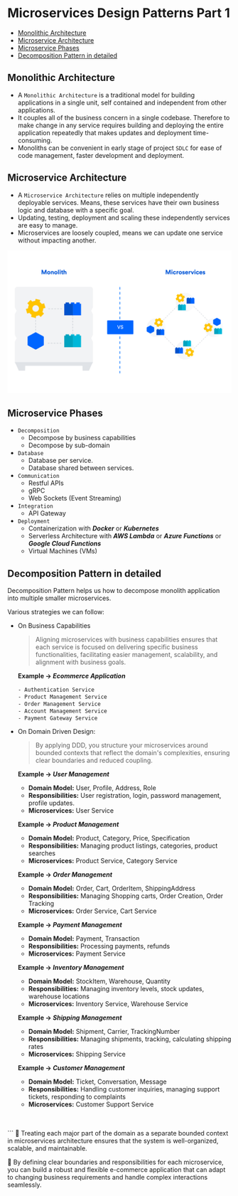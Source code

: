 # Microservices Design Patterns Part 1

- [Monolithic Architecture](#monolithic-architecture)
- [Microservice Architecture](#microservice-architecture)
- [Microservice Phases](#microservice-phases)
- [Decomposition Pattern in detailed](#decomposition-pattern-in-detailed)

## Monolithic Architecture
- A `Monolithic Architecture` is a traditional model for building applications in a single unit, self contained and independent from other applications. 
- It couples all of the business concern in a single codebase. Therefore to make change in any service requires building and deploying the entire application repeatedly that makes updates and deployment time-consuming. 
- Monoliths can be convenient in early stage of project `SDLC` for ease of code management, faster development and deployment.

## Microservice Architecture
- A `Microservice Architecture` relies on multiple independently deployable services. Means, these services have their own business logic and database with a specific goal. 
- Updating, testing, deployment and scaling these independently services are easy to manage.
- Microservices are loosely coupled, means we can update one service without impacting another.

![Monolith_Vs_Microservice](./assets/images/Monolith%20Vs%20Microservice%20image.png)

## Microservice Phases
- `Decomposition`
    - Decompose by business capabilities
    - Decompose by sub-domain
- `Database`
    - Database per service.
    - Database shared between services.
- `Communication`
    - Restful APIs
    - gRPC
    - Web Sockets (Event Streaming)
- `Integration`
    - API Gateway
- `Deployment`
    - Containerization with **_Docker_** or **_Kubernetes_**
    - Serverless Architecture with **_AWS Lambda_** or **_Azure Functions_** or **_Google Cloud Functions_**
    - Virtual Machines (VMs)

## Decomposition Pattern in detailed
Decomposition Pattern helps us how to decompose monolith application into multiple smaller microservices. <br>

Various strategies we can follow:
<br>
- On Business Capabilities
    > Aligning microservices with business capabilities ensures that each service is focused on delivering specific business functionalities, facilitating easier management, scalability, and alignment with business goals.

    **Example -> _Ecommerce Application_**
    ```
    - Authentication Service
    - Product Management Service
    - Order Management Service
    - Account Management Service
    - Payment Gateway Service
    ```

- On Domain Driven Design: 
    > By applying DDD, you structure your microservices around bounded contexts that reflect the domain's complexities, ensuring clear boundaries and reduced coupling.

    **Example -> _User Management_**
    - **Domain Model:** User, Profile, Address, Role
    - **Responsibilities:** User registration, login, password management, profile updates.
    - **Microservices:** User Service

    **Example -> _Product Management_**
    - **Domain Model:** Product, Category, Price, Specification
    - **Responsibilities:** Managing product listings, categories, product searches
    - **Microservices:** Product Service, Category Service

    **Example -> _Order Management_**
    - **Domain Model:** Order, Cart, OrderItem, ShippingAddress
    - **Responsibilities:** Managing Shopping carts, Order Creation, Order Tracking
    - **Microservices:** Order Service, Cart Service

    **Example -> _Payment Management_**
    - **Domain Model:** Payment, Transaction
    - **Responsibilities:** Processing payments, refunds
    - **Microservices:** Payment Service

    **Example -> _Inventory Management_**
    - **Domain Model:** StockItem, Warehouse, Quantity
    - **Responsibilities:** Managing inventory levels, stock updates, warehouse locations
    - **Microservices:** Inventory Service, Warehouse Service
    
    **Example -> _Shipping Management_**
    - **Domain Model:** Shipment, Carrier, TrackingNumber
    - **Responsibilities:** Managing shipments, tracking, calculating shipping rates
    - **Microservices:** Shipping Service

    **Example -> _Customer Management_**
    - **Domain Model:** Ticket, Conversation, Message
    - **Responsibilities:** Handling customer inquiries, managing support tickets, responding to complaints
    - **Microservices:** Customer Support Service
<br>    
<br>
```
👏 Treating each major part of the domain as a separate bounded context in microservices architecture ensures that the system is well-organized, scalable, and maintainable.
    
👏 By defining clear boundaries and responsibilities for each microservice, you can build a robust and flexible e-commerce application that can adapt to changing business requirements and handle complex interactions seamlessly.
```
